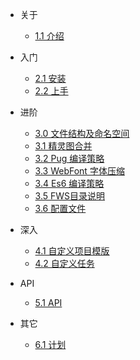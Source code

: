 - 关于
  - [1.1 介绍](zh-cn/about)
  
- 入门
  - [2.1 安装](zh-cn/install)
  - [2.2 上手](zh-cn/start)

- 进阶
  - [3.0 文件结构及命名空间](zh-cn/promise)
  - [3.1 精灵图合并](zh-cn/sprite)
  - [3.2 Pug 编译策略](zh-cn/pug)
  - [3.3 WebFont 字体压缩](zh-cn/fontface)
  - [3.4 Es6 编译策略](zh-cn/es6)
  - [3.5 FWS目录说明](zh-cn/fwsdir)
  - [3.6 配置文件](zh-cn/config)
  
- 深入
  - [4.1 自定义项目模版](zh-cn/template)
  - [4.2 自定义任务](zh-cn/task)
  
- API
  - [5.1 API](zh-cn/api)

- 其它
  - [6.1 计划](zh-cn/plan)